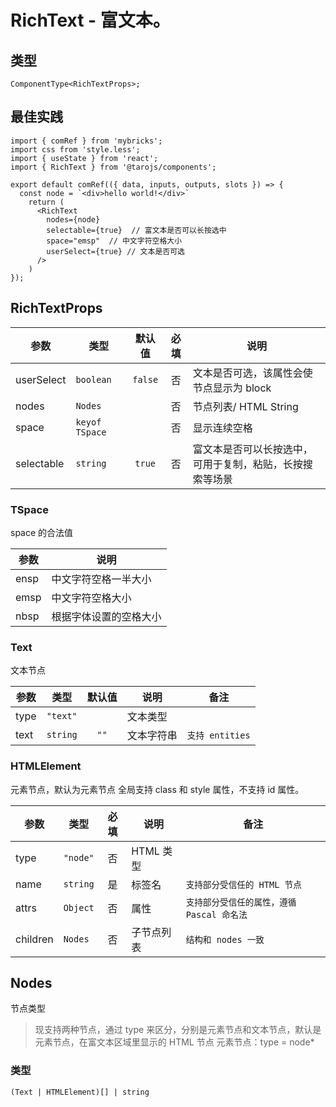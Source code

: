 # RichText - 富文本。

## 类型

```tsx
ComponentType<RichTextProps>;
```

## 最佳实践

```render
import { comRef } from 'mybricks';
import css from 'style.less';
import { useState } from 'react';
import { RichText } from '@tarojs/components';

export default comRef(({ data, inputs, outputs, slots }) => {
  const node = `<div>hello world!</div>`
    return (
      <RichText
        nodes={node}
        selectable={true}  // 富文本是否可以长按选中
        space="emsp"  // 中文字符空格大小
        userSelect={true} // 文本是否可选
      />
    )
});
```

## RichTextProps

| 参数       | 类型           | 默认值  | 必填 | 说明                                                     |
| ---------- | -------------- | :-----: | :--: | -------------------------------------------------------- |
| userSelect | `boolean`      | `false` |  否  | 文本是否可选，该属性会使节点显示为 block                 |
| nodes      | `Nodes`        |         |  否  | 节点列表/ HTML String                                    |
| space      | `keyof TSpace` |         |  否  | 显示连续空格                                             |
| selectable | `string`       | `true`  |  否  | 富文本是否可以长按选中，可用于复制，粘贴，长按搜索等场景 |

### TSpace

space 的合法值

| 参数 | 说明                   |
| ---- | ---------------------- |
| ensp | 中文字符空格一半大小   |
| emsp | 中文字符空格大小       |
| nbsp | 根据字体设置的空格大小 |

### Text

文本节点

| 参数 | 类型     | 默认值 | 说明       | 备注            |
| ---- | -------- | :----: | ---------- | --------------- |
| type | `"text"` |        | 文本类型   |                 |
| text | `string` |  `""`  | 文本字符串 | `支持 entities` |

### HTMLElement

元素节点，默认为元素节点
全局支持 class 和 style 属性，不支持 id 属性。

| 参数     | 类型     | 必填 | 说明       | 备注                                       |
| -------- | -------- | :--: | ---------- | ------------------------------------------ |
| type     | `"node"` |  否  | HTML 类型  |                                            |
| name     | `string` |  是  | 标签名     | `支持部分受信任的 HTML 节点`               |
| attrs    | `Object` |  否  | 属性       | `支持部分受信任的属性，遵循 Pascal 命名法` |
| children | `Nodes`  |  否  | 子节点列表 | `结构和 nodes 一致`                        |

## Nodes

节点类型

> 现支持两种节点，通过 type 来区分，分别是元素节点和文本节点，默认是元素节点，在富文本区域里显示的 HTML 节点 元素节点：type = node\*

### 类型

```tsx
(Text | HTMLElement)[] | string
```
